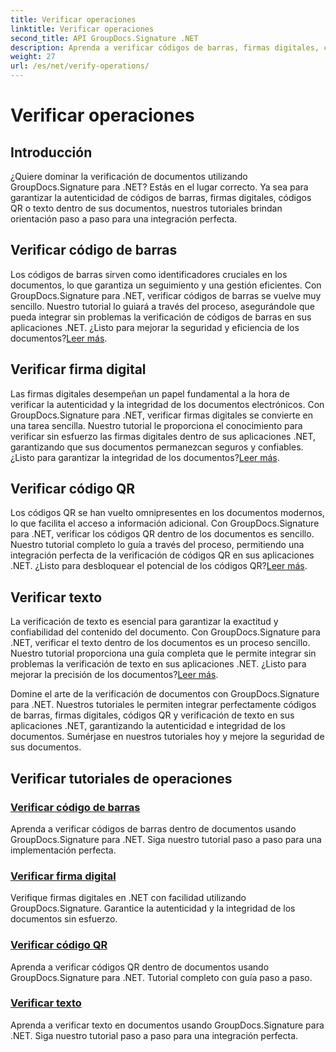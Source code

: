 ```yaml
---
title: Verificar operaciones
linktitle: Verificar operaciones
second_title: API GroupDocs.Signature .NET
description: Aprenda a verificar códigos de barras, firmas digitales, códigos QR y texto en documentos usando GroupDocs.Signature .NET. Tutoriales paso a paso para una integración perfecta.
weight: 27
url: /es/net/verify-operations/
---
```


# Verificar operaciones

## Introducción

¿Quiere dominar la verificación de documentos utilizando GroupDocs.Signature para .NET? Estás en el lugar correcto. Ya sea para garantizar la autenticidad de códigos de barras, firmas digitales, códigos QR o texto dentro de sus documentos, nuestros tutoriales brindan orientación paso a paso para una integración perfecta.

## Verificar código de barras
 Los códigos de barras sirven como identificadores cruciales en los documentos, lo que garantiza un seguimiento y una gestión eficientes. Con GroupDocs.Signature para .NET, verificar códigos de barras se vuelve muy sencillo. Nuestro tutorial lo guiará a través del proceso, asegurándole que pueda integrar sin problemas la verificación de códigos de barras en sus aplicaciones .NET. ¿Listo para mejorar la seguridad y eficiencia de los documentos?[Leer más](./verify-barcode/).

## Verificar firma digital
Las firmas digitales desempeñan un papel fundamental a la hora de verificar la autenticidad y la integridad de los documentos electrónicos. Con GroupDocs.Signature para .NET, verificar firmas digitales se convierte en una tarea sencilla. Nuestro tutorial le proporciona el conocimiento para verificar sin esfuerzo las firmas digitales dentro de sus aplicaciones .NET, garantizando que sus documentos permanezcan seguros y confiables. ¿Listo para garantizar la integridad de los documentos?[Leer más](./verify-digital/).

## Verificar código QR
 Los códigos QR se han vuelto omnipresentes en los documentos modernos, lo que facilita el acceso a información adicional. Con GroupDocs.Signature para .NET, verificar los códigos QR dentro de los documentos es sencillo. Nuestro tutorial completo lo guía a través del proceso, permitiendo una integración perfecta de la verificación de códigos QR en sus aplicaciones .NET. ¿Listo para desbloquear el potencial de los códigos QR?[Leer más](./verify-qr-code/).

## Verificar texto
La verificación de texto es esencial para garantizar la exactitud y confiabilidad del contenido del documento. Con GroupDocs.Signature para .NET, verificar el texto dentro de los documentos es un proceso sencillo. Nuestro tutorial proporciona una guía completa que le permite integrar sin problemas la verificación de texto en sus aplicaciones .NET. ¿Listo para mejorar la precisión de los documentos?[Leer más](./verify-text/).

Domine el arte de la verificación de documentos con GroupDocs.Signature para .NET. Nuestros tutoriales le permiten integrar perfectamente códigos de barras, firmas digitales, códigos QR y verificación de texto en sus aplicaciones .NET, garantizando la autenticidad e integridad de los documentos. Sumérjase en nuestros tutoriales hoy y mejore la seguridad de sus documentos.
## Verificar tutoriales de operaciones
### [Verificar código de barras](./verify-barcode/)
Aprenda a verificar códigos de barras dentro de documentos usando GroupDocs.Signature para .NET. Siga nuestro tutorial paso a paso para una implementación perfecta.
### [Verificar firma digital](./verify-digital/)
Verifique firmas digitales en .NET con facilidad utilizando GroupDocs.Signature. Garantice la autenticidad y la integridad de los documentos sin esfuerzo.
### [Verificar código QR](./verify-qr-code/)
Aprenda a verificar códigos QR dentro de documentos usando GroupDocs.Signature para .NET. Tutorial completo con guía paso a paso.
### [Verificar texto](./verify-text/)
Aprenda a verificar texto en documentos usando GroupDocs.Signature para .NET. Siga nuestro tutorial paso a paso para una integración perfecta.